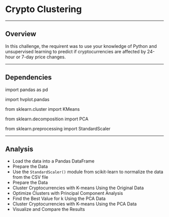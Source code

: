 # Crypto Clustering

---

## Overview

In this challenge, the requirent was to use your knowledge of Python and unsupervised learning to predict if cryptocurrencies are affected by 24-hour or 7-day price changes.

---

## Dependencies

import pandas as pd

import hvplot.pandas

from sklearn.cluster import KMeans

from sklearn.decomposition import PCA

from sklearn.preprocessing import StandardScaler

---

## Analysis

- Load the data into a Pandas DataFrame
- Prepare the Data
- Use the `StandardScaler()` module from scikit-learn to normalize the data from the CSV file
- Prepare the Data
- Cluster Cryptocurrencies with K-means Using the Original Data
- Optimize Clusters with Principal Component Analysis
- Find the Best Value for k Using the PCA Data
- Cluster Cryptocurrencies with K-means Using the PCA Data
- Visualize and Compare the Results
  

